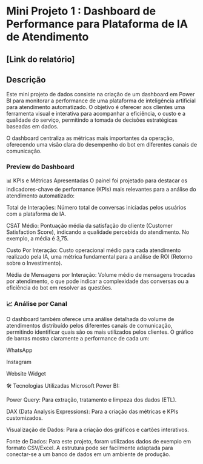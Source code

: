 # Mini Projeto 1 : Dashboard de Performance para Plataforma de IA de Atendimento

[Link do relatório]
---

## Descrição
Este mini projeto de dados consiste na criação de um dashboard em Power BI para monitorar a performance de uma plataforma de inteligência artificial para atendimento automatizado. O objetivo é oferecer aos clientes uma ferramenta visual e interativa para acompanhar a eficiência, o custo e a qualidade do serviço, permitindo a tomada de decisões estratégicas baseadas em dados.

O dashboard centraliza as métricas mais importantes da operação, oferecendo uma visão clara do desempenho do bot em diferentes canais de comunicação.


###  Preview do Dashboard
📊 KPIs e Métricas Apresentadas
O painel foi projetado para destacar os indicadores-chave de performance (KPIs) mais relevantes para a análise do atendimento automatizado:

Total de Interações: Número total de conversas iniciadas pelos usuários com a plataforma de IA.

CSAT Médio: Pontuação média da satisfação do cliente (Customer Satisfaction Score), indicando a qualidade percebida do atendimento. No exemplo, a média é 3,75.

Custo Por Interação: Custo operacional médio para cada atendimento realizado pela IA, uma métrica fundamental para a análise de ROI (Retorno sobre o Investimento).

Média de Mensagens por Interação: Volume médio de mensagens trocadas por atendimento, o que pode indicar a complexidade das conversas ou a eficiência do bot em resolver as questões.

### 📈 Análise por Canal
O dashboard também oferece uma análise detalhada do volume de atendimentos distribuído pelos diferentes canais de comunicação, permitindo identificar quais são os mais utilizados pelos clientes. O gráfico de barras mostra claramente a performance de cada um:

WhatsApp

Instagram

Website Widget

🛠️ Tecnologias Utilizadas
Microsoft Power BI:

Power Query: Para extração, tratamento e limpeza dos dados (ETL).

DAX (Data Analysis Expressions): Para a criação das métricas e KPIs customizados.

Visualização de Dados: Para a criação dos gráficos e cartões interativos.

Fonte de Dados: Para este projeto, foram utilizados dados de exemplo em formato CSV/Excel. A estrutura pode ser facilmente adaptada para conectar-se a um banco de dados em um ambiente de produção.
